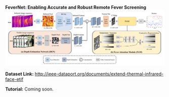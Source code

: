 **FeverNet: Enabling Accurate and Robust Remote Fever Screening**
![image](Image/Framework.jpg)

**Dataset Link:** http://ieee-dataport.org/documents/extend-thermal-infrared-face-etif

**Tutorial:** Coming soon.

